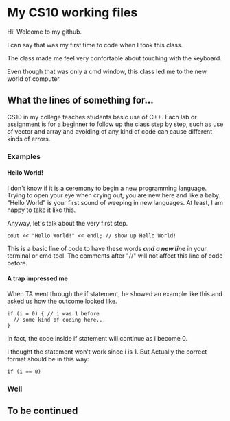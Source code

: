 # My CS10 working files

Hi! Welcome to my github. 

I can say that was my first time to code when I took this class. 

The class made me feel very confortable about touching with the keyboard. 

Even though that was only a cmd window, this class led me to the new world of computer.

## What the lines of something for...

CS10 in my college teaches students basic use of C++. Each lab or assignment is for a beginner to follow up the class step by step, such as use of vector and array and avoiding of any kind of code can cause different kinds of errors.

### Examples

#### Hello World!

I don't know if it is a ceremony to begin a new programming language. Trying to open your eye when crying out, you are new here and like a baby. "Hello World" is your first sound of weeping in new languages. At least, I am happy to take it like this. 

Anyway, let's talk about the very first step.

```
cout << "Hello World!" << endl; // show up Hello World!
```

This is a basic line of code to have these words **_and a new line_** in your terminal or cmd tool. The comments after "//" will not affect this line of code before.

#### A trap impressed me

When TA went through the if statement, he showed an example like this and asked us how the outcome looked like. 
```
if (i = 0) { // i was 1 before
  // some kind of coding here...
}
```
In fact, the code inside if statement will continue as i become 0.

I thought the statement won't work since i is 1. But Actually the correct format should be in this way:
```
if (i == 0)
```

### Well

## To be continued
